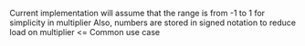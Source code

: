 Current implementation will assume that the range is from -1 to 1 for simplicity in multiplier
Also, numbers are stored in signed notation to reduce load on multiplier <= Common use case
